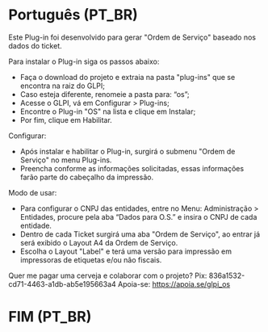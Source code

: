 # Português (PT_BR)
Este Plug-in foi desenvolvido para gerar "Ordem de Serviço" baseado nos dados do ticket.

Para instalar o Plug-in siga os passos abaixo:
- Faça o download do projeto e extraia na pasta "plug-ins" que se encontra na raiz do GLPI;
- Caso esteja diferente, renomeie a pasta para: “os”;
- Acesse o GLPI, vá em Configurar > Plug-ins;
- Encontre o Plug-in "OS" na lista e clique em Instalar;
- Por fim, clique em Habilitar.

Configurar:
- Após instalar e habilitar o Plug-in, surgirá o submenu "Ordem de Serviço" no menu Plug-ins.
- Preencha conforme as informações solicitadas, essas informações farão parte do cabeçalho da impressão.

Modo de usar:
- Para configurar o CNPJ das entidades, entre no Menu: Administração > Entidades, procure pela aba “Dados para O.S.” e insira o CNPJ de cada entidade.
- Dentro de cada Ticket surgirá uma aba "Ordem de Serviço", ao entrar já será exibido o Layout A4 da Ordem de Serviço.
- Escolha o Layout "Label" e terá uma versão para impressão em impressoras de etiquetas e/ou não fiscais.

Quer me pagar uma cerveja e colaborar com o projeto? 
Pix: 836a1532-cd71-4463-a1db-ab5e195663a4
Apoia-se: https://apoia.se/glpi_os

# FIM (PT_BR)
